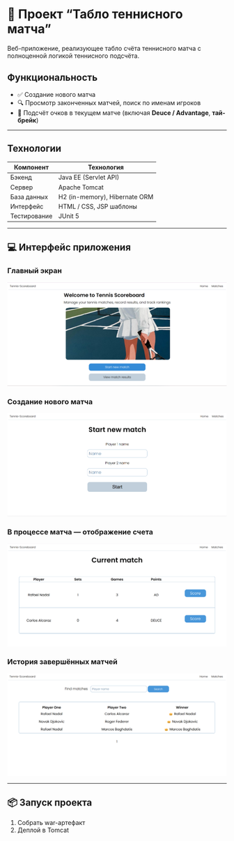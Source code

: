# 🎾 Проект “Табло теннисного матча”

Веб-приложение, реализующее табло счёта теннисного матча с полноценной логикой теннисного подсчёта.

## Функциональность

- ✅ Создание нового матча  
- 🔍 Просмотр законченных матчей, поиск по именам игроков  
- 🔢 Подсчёт очков в текущем матче (включая **Deuce / Advantage**, **тай-брейк**)

---

## Технологии

| Компонент     | Технология                     |
|---------------|--------------------------------|
| Бэкенд        | Java EE (Servlet API)          |
| Сервер        | Apache Tomcat                  |
| База данных   | H2 (in-memory), Hibernate ORM  |
| Интерфейс     | HTML / CSS, JSP шаблоны        |
| Тестирование  | JUnit 5                        |

---

## 💻 Интерфейс приложения

### Главный экран
![Главный экран](images/index.png)

### Создание нового матча
![Главный экран](images/new-match.png)

### В процессе матча — отображение счета
![Счёт матча](images/current-match.png)

### История завершённых матчей
![История матчей](images/matches-history.png)

---

## 📦 Запуск проекта

1. Собрать war-артефакт
2. Деплой в Tomcat
